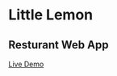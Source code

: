 # Little Lemon
## Resturant Web App

<a href="https://lively-genie-224b14.netlify.app" target="_blank">Live Demo</a>
